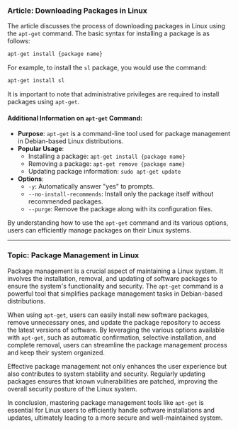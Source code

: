### Article: Downloading Packages in Linux

The article discusses the process of downloading packages in Linux using the `apt-get` command. The basic syntax for installing a package is as follows:

```bash
apt-get install {package name}
```

For example, to install the `sl` package, you would use the command:

```bash
apt-get install sl
```

It is important to note that administrative privileges are required to install packages using `apt-get`.

#### Additional Information on `apt-get` Command:
- **Purpose**: `apt-get` is a command-line tool used for package management in Debian-based Linux distributions.
- **Popular Usage**:
  - Installing a package: `apt-get install {package name}`
  - Removing a package: `apt-get remove {package name}`
  - Updating package information: `sudo apt-get update`
- **Options**:
  - `-y`: Automatically answer "yes" to prompts.
  - `--no-install-recommends`: Install only the package itself without recommended packages.
  - `--purge`: Remove the package along with its configuration files.

By understanding how to use the `apt-get` command and its various options, users can efficiently manage packages on their Linux systems.

---

### Topic: Package Management in Linux

Package management is a crucial aspect of maintaining a Linux system. It involves the installation, removal, and updating of software packages to ensure the system's functionality and security. The `apt-get` command is a powerful tool that simplifies package management tasks in Debian-based distributions.

When using `apt-get`, users can easily install new software packages, remove unnecessary ones, and update the package repository to access the latest versions of software. By leveraging the various options available with `apt-get`, such as automatic confirmation, selective installation, and complete removal, users can streamline the package management process and keep their system organized.

Effective package management not only enhances the user experience but also contributes to system stability and security. Regularly updating packages ensures that known vulnerabilities are patched, improving the overall security posture of the Linux system.

In conclusion, mastering package management tools like `apt-get` is essential for Linux users to efficiently handle software installations and updates, ultimately leading to a more secure and well-maintained system.